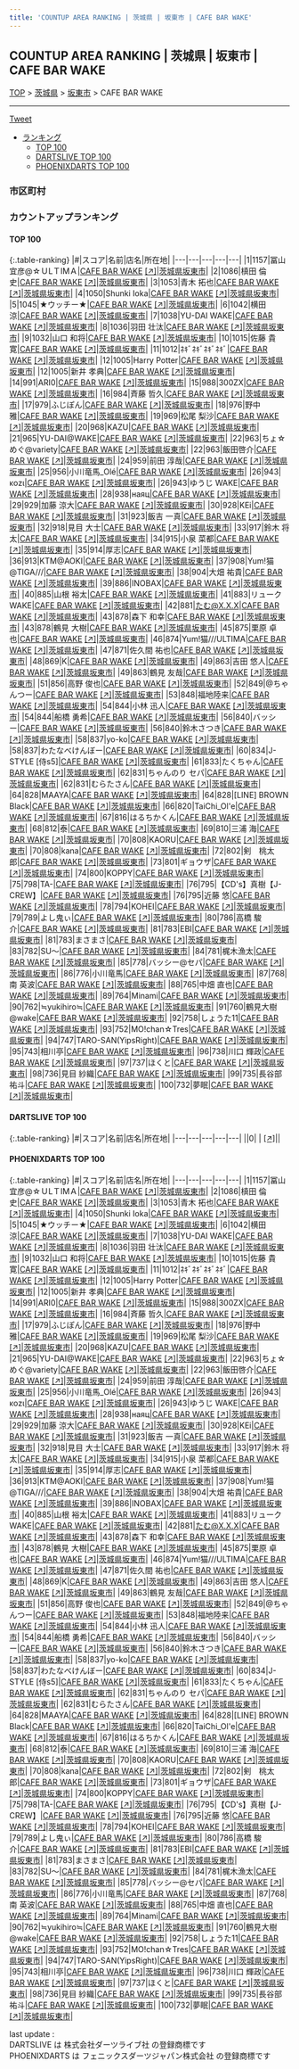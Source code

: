 ```yaml
---
title: 'COUNTUP AREA RANKING | 茨城県 | 坂東市 | CAFE BAR WAKE'
---
```

## COUNTUP AREA RANKING | 茨城県 | 坂東市 | CAFE BAR WAKE

[TOP](/darts/rank/) > [茨城県](/darts/rank/茨城県/) > [坂東市](/darts/rank/茨城県/坂東市/) > CAFE BAR WAKE

___

<a href="https://twitter.com/share?ref_src=twsrc%5Etfw" data-text="COUNTUP AREA RANKING | 茨城県坂東市CAFE BAR WAKE" class="twitter-share-button" data-hashtags="DARTSLIVE,PHOENIXDARTS,darts,ダーツ" data-show-count="false">Tweet</a>

* [ランキング](#カウントアップランキング)
    * [TOP 100](#top-100)
    * [DARTSLIVE TOP 100](#dartslive-top-100)
    * [PHOENIXDARTS TOP 100](#phoenixdarts-top-100)

### 市区町村

<ul>

</ul>

### カウントアップランキング

#### TOP 100



{:.table-ranking}
|#|スコア|名前|店名|所在地|
|---|---|---|---|---|
|1|1157|<span class="rank-name-pd">冨山宜彦@☆ＵLＴIMＡ</span>|<a href="/darts/rank/shops/49693.html">CAFE BAR WAKE</a> <a href="https://vs.phoenixdarts.com/jp/shop/shopDetailInfo/s_49693?s_seq=49693">[↗]</a>|<a href="/darts/rank/茨城県/坂東市">茨城県坂東市</a>|
|2|1086|<span class="rank-name-pd">槙田 倫史</span>|<a href="/darts/rank/shops/49693.html">CAFE BAR WAKE</a> <a href="https://vs.phoenixdarts.com/jp/shop/shopDetailInfo/s_49693?s_seq=49693">[↗]</a>|<a href="/darts/rank/茨城県/坂東市">茨城県坂東市</a>|
|3|1053|<span class="rank-name-pd"><span class="pro-icon-pd"></span>青木 拓也</span>|<a href="/darts/rank/shops/49693.html">CAFE BAR WAKE</a> <a href="https://vs.phoenixdarts.com/jp/shop/shopDetailInfo/s_49693?s_seq=49693">[↗]</a>|<a href="/darts/rank/茨城県/坂東市">茨城県坂東市</a>|
|4|1050|<span class="rank-name-pd">Shunki Ioka</span>|<a href="/darts/rank/shops/49693.html">CAFE BAR WAKE</a> <a href="https://vs.phoenixdarts.com/jp/shop/shopDetailInfo/s_49693?s_seq=49693">[↗]</a>|<a href="/darts/rank/茨城県/坂東市">茨城県坂東市</a>|
|5|1045|<span class="rank-name-pd">★ウッチー★</span>|<a href="/darts/rank/shops/49693.html">CAFE BAR WAKE</a> <a href="https://vs.phoenixdarts.com/jp/shop/shopDetailInfo/s_49693?s_seq=49693">[↗]</a>|<a href="/darts/rank/茨城県/坂東市">茨城県坂東市</a>|
|6|1042|<span class="rank-name-pd"><span class="pro-icon-pd"></span>横田 涼</span>|<a href="/darts/rank/shops/49693.html">CAFE BAR WAKE</a> <a href="https://vs.phoenixdarts.com/jp/shop/shopDetailInfo/s_49693?s_seq=49693">[↗]</a>|<a href="/darts/rank/茨城県/坂東市">茨城県坂東市</a>|
|7|1038|<span class="rank-name-pd">YU-DAI  WAKE</span>|<a href="/darts/rank/shops/49693.html">CAFE BAR WAKE</a> <a href="https://vs.phoenixdarts.com/jp/shop/shopDetailInfo/s_49693?s_seq=49693">[↗]</a>|<a href="/darts/rank/茨城県/坂東市">茨城県坂東市</a>|
|8|1036|<span class="rank-name-pd"><span class="pro-icon-pd"></span>羽田 壮汰</span>|<a href="/darts/rank/shops/49693.html">CAFE BAR WAKE</a> <a href="https://vs.phoenixdarts.com/jp/shop/shopDetailInfo/s_49693?s_seq=49693">[↗]</a>|<a href="/darts/rank/茨城県/坂東市">茨城県坂東市</a>|
|9|1032|<span class="rank-name-pd"><span class="pro-icon-pd"></span>山口 和将</span>|<a href="/darts/rank/shops/49693.html">CAFE BAR WAKE</a> <a href="https://vs.phoenixdarts.com/jp/shop/shopDetailInfo/s_49693?s_seq=49693">[↗]</a>|<a href="/darts/rank/茨城県/坂東市">茨城県坂東市</a>|
|10|1015|<span class="rank-name-pd"><span class="pro-icon-pd"></span>佐藤 貴寛</span>|<a href="/darts/rank/shops/49693.html">CAFE BAR WAKE</a> <a href="https://vs.phoenixdarts.com/jp/shop/shopDetailInfo/s_49693?s_seq=49693">[↗]</a>|<a href="/darts/rank/茨城県/坂東市">茨城県坂東市</a>|
|11|1012|<span class="rank-name-pd">ﾈｷﾞﾈｷﾞﾈｷﾞﾈｷﾞ</span>|<a href="/darts/rank/shops/49693.html">CAFE BAR WAKE</a> <a href="https://vs.phoenixdarts.com/jp/shop/shopDetailInfo/s_49693?s_seq=49693">[↗]</a>|<a href="/darts/rank/茨城県/坂東市">茨城県坂東市</a>|
|12|1005|<span class="rank-name-pd">Harry Potter</span>|<a href="/darts/rank/shops/49693.html">CAFE BAR WAKE</a> <a href="https://vs.phoenixdarts.com/jp/shop/shopDetailInfo/s_49693?s_seq=49693">[↗]</a>|<a href="/darts/rank/茨城県/坂東市">茨城県坂東市</a>|
|12|1005|<span class="rank-name-pd">新井 孝典</span>|<a href="/darts/rank/shops/49693.html">CAFE BAR WAKE</a> <a href="https://vs.phoenixdarts.com/jp/shop/shopDetailInfo/s_49693?s_seq=49693">[↗]</a>|<a href="/darts/rank/茨城県/坂東市">茨城県坂東市</a>|
|14|991|<span class="rank-name-pd">ARI0</span>|<a href="/darts/rank/shops/49693.html">CAFE BAR WAKE</a> <a href="https://vs.phoenixdarts.com/jp/shop/shopDetailInfo/s_49693?s_seq=49693">[↗]</a>|<a href="/darts/rank/茨城県/坂東市">茨城県坂東市</a>|
|15|988|<span class="rank-name-pd">300ZX</span>|<a href="/darts/rank/shops/49693.html">CAFE BAR WAKE</a> <a href="https://vs.phoenixdarts.com/jp/shop/shopDetailInfo/s_49693?s_seq=49693">[↗]</a>|<a href="/darts/rank/茨城県/坂東市">茨城県坂東市</a>|
|16|984|<span class="rank-name-pd"><span class="pro-icon-pd"></span>斉藤 哲久</span>|<a href="/darts/rank/shops/49693.html">CAFE BAR WAKE</a> <a href="https://vs.phoenixdarts.com/jp/shop/shopDetailInfo/s_49693?s_seq=49693">[↗]</a>|<a href="/darts/rank/茨城県/坂東市">茨城県坂東市</a>|
|17|979|<span class="rank-name-pd">ふじぽん</span>|<a href="/darts/rank/shops/49693.html">CAFE BAR WAKE</a> <a href="https://vs.phoenixdarts.com/jp/shop/shopDetailInfo/s_49693?s_seq=49693">[↗]</a>|<a href="/darts/rank/茨城県/坂東市">茨城県坂東市</a>|
|18|976|<span class="rank-name-pd"><span class="pro-icon-pd"></span>野中 雅</span>|<a href="/darts/rank/shops/49693.html">CAFE BAR WAKE</a> <a href="https://vs.phoenixdarts.com/jp/shop/shopDetailInfo/s_49693?s_seq=49693">[↗]</a>|<a href="/darts/rank/茨城県/坂東市">茨城県坂東市</a>|
|19|969|<span class="rank-name-pd"><span class="pro-icon-pd"></span>松尾 梨沙</span>|<a href="/darts/rank/shops/49693.html">CAFE BAR WAKE</a> <a href="https://vs.phoenixdarts.com/jp/shop/shopDetailInfo/s_49693?s_seq=49693">[↗]</a>|<a href="/darts/rank/茨城県/坂東市">茨城県坂東市</a>|
|20|968|<span class="rank-name-pd">KAZU</span>|<a href="/darts/rank/shops/49693.html">CAFE BAR WAKE</a> <a href="https://vs.phoenixdarts.com/jp/shop/shopDetailInfo/s_49693?s_seq=49693">[↗]</a>|<a href="/darts/rank/茨城県/坂東市">茨城県坂東市</a>|
|21|965|<span class="rank-name-pd">YU-DAI@WAKE</span>|<a href="/darts/rank/shops/49693.html">CAFE BAR WAKE</a> <a href="https://vs.phoenixdarts.com/jp/shop/shopDetailInfo/s_49693?s_seq=49693">[↗]</a>|<a href="/darts/rank/茨城県/坂東市">茨城県坂東市</a>|
|22|963|<span class="rank-name-pd">ちょ☆めぐ@variety</span>|<a href="/darts/rank/shops/49693.html">CAFE BAR WAKE</a> <a href="https://vs.phoenixdarts.com/jp/shop/shopDetailInfo/s_49693?s_seq=49693">[↗]</a>|<a href="/darts/rank/茨城県/坂東市">茨城県坂東市</a>|
|22|963|<span class="rank-name-pd">飯田啓介</span>|<a href="/darts/rank/shops/49693.html">CAFE BAR WAKE</a> <a href="https://vs.phoenixdarts.com/jp/shop/shopDetailInfo/s_49693?s_seq=49693">[↗]</a>|<a href="/darts/rank/茨城県/坂東市">茨城県坂東市</a>|
|24|959|<span class="rank-name-pd">前田 淳哉</span>|<a href="/darts/rank/shops/49693.html">CAFE BAR WAKE</a> <a href="https://vs.phoenixdarts.com/jp/shop/shopDetailInfo/s_49693?s_seq=49693">[↗]</a>|<a href="/darts/rank/茨城県/坂東市">茨城県坂東市</a>|
|25|956|<span class="rank-name-pd">小川竜馬_Olé</span>|<a href="/darts/rank/shops/49693.html">CAFE BAR WAKE</a> <a href="https://vs.phoenixdarts.com/jp/shop/shopDetailInfo/s_49693?s_seq=49693">[↗]</a>|<a href="/darts/rank/茨城県/坂東市">茨城県坂東市</a>|
|26|943|<span class="rank-name-pd">κοzι</span>|<a href="/darts/rank/shops/49693.html">CAFE BAR WAKE</a> <a href="https://vs.phoenixdarts.com/jp/shop/shopDetailInfo/s_49693?s_seq=49693">[↗]</a>|<a href="/darts/rank/茨城県/坂東市">茨城県坂東市</a>|
|26|943|<span class="rank-name-pd">ゆうじ WAKE</span>|<a href="/darts/rank/shops/49693.html">CAFE BAR WAKE</a> <a href="https://vs.phoenixdarts.com/jp/shop/shopDetailInfo/s_49693?s_seq=49693">[↗]</a>|<a href="/darts/rank/茨城県/坂東市">茨城県坂東市</a>|
|28|938|<span class="rank-name-pd">наяц</span>|<a href="/darts/rank/shops/49693.html">CAFE BAR WAKE</a> <a href="https://vs.phoenixdarts.com/jp/shop/shopDetailInfo/s_49693?s_seq=49693">[↗]</a>|<a href="/darts/rank/茨城県/坂東市">茨城県坂東市</a>|
|29|929|<span class="rank-name-pd"><span class="pro-icon-pd"></span>加藤 涼大</span>|<a href="/darts/rank/shops/49693.html">CAFE BAR WAKE</a> <a href="https://vs.phoenixdarts.com/jp/shop/shopDetailInfo/s_49693?s_seq=49693">[↗]</a>|<a href="/darts/rank/茨城県/坂東市">茨城県坂東市</a>|
|30|928|<span class="rank-name-pd">KEi</span>|<a href="/darts/rank/shops/49693.html">CAFE BAR WAKE</a> <a href="https://vs.phoenixdarts.com/jp/shop/shopDetailInfo/s_49693?s_seq=49693">[↗]</a>|<a href="/darts/rank/茨城県/坂東市">茨城県坂東市</a>|
|31|923|<span class="rank-name-pd">飯吉 一真</span>|<a href="/darts/rank/shops/49693.html">CAFE BAR WAKE</a> <a href="https://vs.phoenixdarts.com/jp/shop/shopDetailInfo/s_49693?s_seq=49693">[↗]</a>|<a href="/darts/rank/茨城県/坂東市">茨城県坂東市</a>|
|32|918|<span class="rank-name-pd"><span class="pro-icon-pd"></span>見目 大士</span>|<a href="/darts/rank/shops/49693.html">CAFE BAR WAKE</a> <a href="https://vs.phoenixdarts.com/jp/shop/shopDetailInfo/s_49693?s_seq=49693">[↗]</a>|<a href="/darts/rank/茨城県/坂東市">茨城県坂東市</a>|
|33|917|<span class="rank-name-pd"><span class="pro-icon-pd"></span>鈴木 将太</span>|<a href="/darts/rank/shops/49693.html">CAFE BAR WAKE</a> <a href="https://vs.phoenixdarts.com/jp/shop/shopDetailInfo/s_49693?s_seq=49693">[↗]</a>|<a href="/darts/rank/茨城県/坂東市">茨城県坂東市</a>|
|34|915|<span class="rank-name-pd"><span class="pro-icon-pd"></span>小泉 菜都</span>|<a href="/darts/rank/shops/49693.html">CAFE BAR WAKE</a> <a href="https://vs.phoenixdarts.com/jp/shop/shopDetailInfo/s_49693?s_seq=49693">[↗]</a>|<a href="/darts/rank/茨城県/坂東市">茨城県坂東市</a>|
|35|914|<span class="rank-name-pd">厚志</span>|<a href="/darts/rank/shops/49693.html">CAFE BAR WAKE</a> <a href="https://vs.phoenixdarts.com/jp/shop/shopDetailInfo/s_49693?s_seq=49693">[↗]</a>|<a href="/darts/rank/茨城県/坂東市">茨城県坂東市</a>|
|36|913|<span class="rank-name-pd">KTM@AOKI</span>|<a href="/darts/rank/shops/49693.html">CAFE BAR WAKE</a> <a href="https://vs.phoenixdarts.com/jp/shop/shopDetailInfo/s_49693?s_seq=49693">[↗]</a>|<a href="/darts/rank/茨城県/坂東市">茨城県坂東市</a>|
|37|908|<span class="rank-name-pd">Yum!猫@TIGA///</span>|<a href="/darts/rank/shops/49693.html">CAFE BAR WAKE</a> <a href="https://vs.phoenixdarts.com/jp/shop/shopDetailInfo/s_49693?s_seq=49693">[↗]</a>|<a href="/darts/rank/茨城県/坂東市">茨城県坂東市</a>|
|38|904|<span class="rank-name-pd"><span class="pro-icon-pd"></span>大畑 祐貴</span>|<a href="/darts/rank/shops/49693.html">CAFE BAR WAKE</a> <a href="https://vs.phoenixdarts.com/jp/shop/shopDetailInfo/s_49693?s_seq=49693">[↗]</a>|<a href="/darts/rank/茨城県/坂東市">茨城県坂東市</a>|
|39|886|<span class="rank-name-pd">INOBAX</span>|<a href="/darts/rank/shops/49693.html">CAFE BAR WAKE</a> <a href="https://vs.phoenixdarts.com/jp/shop/shopDetailInfo/s_49693?s_seq=49693">[↗]</a>|<a href="/darts/rank/茨城県/坂東市">茨城県坂東市</a>|
|40|885|<span class="rank-name-pd"><span class="pro-icon-pd"></span>山根 裕太</span>|<a href="/darts/rank/shops/49693.html">CAFE BAR WAKE</a> <a href="https://vs.phoenixdarts.com/jp/shop/shopDetailInfo/s_49693?s_seq=49693">[↗]</a>|<a href="/darts/rank/茨城県/坂東市">茨城県坂東市</a>|
|41|883|<span class="rank-name-pd">リュークWAKE</span>|<a href="/darts/rank/shops/49693.html">CAFE BAR WAKE</a> <a href="https://vs.phoenixdarts.com/jp/shop/shopDetailInfo/s_49693?s_seq=49693">[↗]</a>|<a href="/darts/rank/茨城県/坂東市">茨城県坂東市</a>|
|42|881|<span class="rank-name-pd">たむ@X.X.X</span>|<a href="/darts/rank/shops/49693.html">CAFE BAR WAKE</a> <a href="https://vs.phoenixdarts.com/jp/shop/shopDetailInfo/s_49693?s_seq=49693">[↗]</a>|<a href="/darts/rank/茨城県/坂東市">茨城県坂東市</a>|
|43|878|<span class="rank-name-pd"><span class="pro-icon-pd"></span>森下 和幸</span>|<a href="/darts/rank/shops/49693.html">CAFE BAR WAKE</a> <a href="https://vs.phoenixdarts.com/jp/shop/shopDetailInfo/s_49693?s_seq=49693">[↗]</a>|<a href="/darts/rank/茨城県/坂東市">茨城県坂東市</a>|
|43|878|<span class="rank-name-pd"><span class="pro-icon-pd"></span>鶴見 大樹</span>|<a href="/darts/rank/shops/49693.html">CAFE BAR WAKE</a> <a href="https://vs.phoenixdarts.com/jp/shop/shopDetailInfo/s_49693?s_seq=49693">[↗]</a>|<a href="/darts/rank/茨城県/坂東市">茨城県坂東市</a>|
|45|875|<span class="rank-name-pd"><span class="pro-icon-pd"></span>栗原 卓也</span>|<a href="/darts/rank/shops/49693.html">CAFE BAR WAKE</a> <a href="https://vs.phoenixdarts.com/jp/shop/shopDetailInfo/s_49693?s_seq=49693">[↗]</a>|<a href="/darts/rank/茨城県/坂東市">茨城県坂東市</a>|
|46|874|<span class="rank-name-pd">Yum!猫///ULTIMA</span>|<a href="/darts/rank/shops/49693.html">CAFE BAR WAKE</a> <a href="https://vs.phoenixdarts.com/jp/shop/shopDetailInfo/s_49693?s_seq=49693">[↗]</a>|<a href="/darts/rank/茨城県/坂東市">茨城県坂東市</a>|
|47|871|<span class="rank-name-pd"><span class="pro-icon-pd"></span>佐久間 祐也</span>|<a href="/darts/rank/shops/49693.html">CAFE BAR WAKE</a> <a href="https://vs.phoenixdarts.com/jp/shop/shopDetailInfo/s_49693?s_seq=49693">[↗]</a>|<a href="/darts/rank/茨城県/坂東市">茨城県坂東市</a>|
|48|869|<span class="rank-name-pd">K</span>|<a href="/darts/rank/shops/49693.html">CAFE BAR WAKE</a> <a href="https://vs.phoenixdarts.com/jp/shop/shopDetailInfo/s_49693?s_seq=49693">[↗]</a>|<a href="/darts/rank/茨城県/坂東市">茨城県坂東市</a>|
|49|863|<span class="rank-name-pd"><span class="pro-icon-pd"></span>吉田 悠人</span>|<a href="/darts/rank/shops/49693.html">CAFE BAR WAKE</a> <a href="https://vs.phoenixdarts.com/jp/shop/shopDetailInfo/s_49693?s_seq=49693">[↗]</a>|<a href="/darts/rank/茨城県/坂東市">茨城県坂東市</a>|
|49|863|<span class="rank-name-pd"><span class="pro-icon-pd"></span>鶴見 友哉</span>|<a href="/darts/rank/shops/49693.html">CAFE BAR WAKE</a> <a href="https://vs.phoenixdarts.com/jp/shop/shopDetailInfo/s_49693?s_seq=49693">[↗]</a>|<a href="/darts/rank/茨城県/坂東市">茨城県坂東市</a>|
|51|856|<span class="rank-name-pd"><span class="pro-icon-pd"></span>高野 俊也</span>|<a href="/darts/rank/shops/49693.html">CAFE BAR WAKE</a> <a href="https://vs.phoenixdarts.com/jp/shop/shopDetailInfo/s_49693?s_seq=49693">[↗]</a>|<a href="/darts/rank/茨城県/坂東市">茨城県坂東市</a>|
|52|849|<span class="rank-name-pd">@ちゃんつー</span>|<a href="/darts/rank/shops/49693.html">CAFE BAR WAKE</a> <a href="https://vs.phoenixdarts.com/jp/shop/shopDetailInfo/s_49693?s_seq=49693">[↗]</a>|<a href="/darts/rank/茨城県/坂東市">茨城県坂東市</a>|
|53|848|<span class="rank-name-pd">福地陸来</span>|<a href="/darts/rank/shops/49693.html">CAFE BAR WAKE</a> <a href="https://vs.phoenixdarts.com/jp/shop/shopDetailInfo/s_49693?s_seq=49693">[↗]</a>|<a href="/darts/rank/茨城県/坂東市">茨城県坂東市</a>|
|54|844|<span class="rank-name-pd">小林 迅人</span>|<a href="/darts/rank/shops/49693.html">CAFE BAR WAKE</a> <a href="https://vs.phoenixdarts.com/jp/shop/shopDetailInfo/s_49693?s_seq=49693">[↗]</a>|<a href="/darts/rank/茨城県/坂東市">茨城県坂東市</a>|
|54|844|<span class="rank-name-pd"><span class="pro-icon-pd"></span>船橋 勇希</span>|<a href="/darts/rank/shops/49693.html">CAFE BAR WAKE</a> <a href="https://vs.phoenixdarts.com/jp/shop/shopDetailInfo/s_49693?s_seq=49693">[↗]</a>|<a href="/darts/rank/茨城県/坂東市">茨城県坂東市</a>|
|56|840|<span class="rank-name-pd">バッシー</span>|<a href="/darts/rank/shops/49693.html">CAFE BAR WAKE</a> <a href="https://vs.phoenixdarts.com/jp/shop/shopDetailInfo/s_49693?s_seq=49693">[↗]</a>|<a href="/darts/rank/茨城県/坂東市">茨城県坂東市</a>|
|56|840|<span class="rank-name-pd">鈴木さつき</span>|<a href="/darts/rank/shops/49693.html">CAFE BAR WAKE</a> <a href="https://vs.phoenixdarts.com/jp/shop/shopDetailInfo/s_49693?s_seq=49693">[↗]</a>|<a href="/darts/rank/茨城県/坂東市">茨城県坂東市</a>|
|58|837|<span class="rank-name-pd">yo-ko</span>|<a href="/darts/rank/shops/49693.html">CAFE BAR WAKE</a> <a href="https://vs.phoenixdarts.com/jp/shop/shopDetailInfo/s_49693?s_seq=49693">[↗]</a>|<a href="/darts/rank/茨城県/坂東市">茨城県坂東市</a>|
|58|837|<span class="rank-name-pd">わたなべけんぼー</span>|<a href="/darts/rank/shops/49693.html">CAFE BAR WAKE</a> <a href="https://vs.phoenixdarts.com/jp/shop/shopDetailInfo/s_49693?s_seq=49693">[↗]</a>|<a href="/darts/rank/茨城県/坂東市">茨城県坂東市</a>|
|60|834|<span class="rank-name-pd">J-STYLE [侍s5]</span>|<a href="/darts/rank/shops/49693.html">CAFE BAR WAKE</a> <a href="https://vs.phoenixdarts.com/jp/shop/shopDetailInfo/s_49693?s_seq=49693">[↗]</a>|<a href="/darts/rank/茨城県/坂東市">茨城県坂東市</a>|
|61|833|<span class="rank-name-pd">たくちゃん</span>|<a href="/darts/rank/shops/49693.html">CAFE BAR WAKE</a> <a href="https://vs.phoenixdarts.com/jp/shop/shopDetailInfo/s_49693?s_seq=49693">[↗]</a>|<a href="/darts/rank/茨城県/坂東市">茨城県坂東市</a>|
|62|831|<span class="rank-name-pd">ちゃんのり  セパ</span>|<a href="/darts/rank/shops/49693.html">CAFE BAR WAKE</a> <a href="https://vs.phoenixdarts.com/jp/shop/shopDetailInfo/s_49693?s_seq=49693">[↗]</a>|<a href="/darts/rank/茨城県/坂東市">茨城県坂東市</a>|
|62|831|<span class="rank-name-pd">むらたさん</span>|<a href="/darts/rank/shops/49693.html">CAFE BAR WAKE</a> <a href="https://vs.phoenixdarts.com/jp/shop/shopDetailInfo/s_49693?s_seq=49693">[↗]</a>|<a href="/darts/rank/茨城県/坂東市">茨城県坂東市</a>|
|64|828|<span class="rank-name-pd">MAAYA</span>|<a href="/darts/rank/shops/49693.html">CAFE BAR WAKE</a> <a href="https://vs.phoenixdarts.com/jp/shop/shopDetailInfo/s_49693?s_seq=49693">[↗]</a>|<a href="/darts/rank/茨城県/坂東市">茨城県坂東市</a>|
|64|828|<span class="rank-name-pd">[LINE] BROWN Black</span>|<a href="/darts/rank/shops/49693.html">CAFE BAR WAKE</a> <a href="https://vs.phoenixdarts.com/jp/shop/shopDetailInfo/s_49693?s_seq=49693">[↗]</a>|<a href="/darts/rank/茨城県/坂東市">茨城県坂東市</a>|
|66|820|<span class="rank-name-pd">TaiChi_Ol&#x27;e</span>|<a href="/darts/rank/shops/49693.html">CAFE BAR WAKE</a> <a href="https://vs.phoenixdarts.com/jp/shop/shopDetailInfo/s_49693?s_seq=49693">[↗]</a>|<a href="/darts/rank/茨城県/坂東市">茨城県坂東市</a>|
|67|816|<span class="rank-name-pd">はるちかくん</span>|<a href="/darts/rank/shops/49693.html">CAFE BAR WAKE</a> <a href="https://vs.phoenixdarts.com/jp/shop/shopDetailInfo/s_49693?s_seq=49693">[↗]</a>|<a href="/darts/rank/茨城県/坂東市">茨城県坂東市</a>|
|68|812|<span class="rank-name-pd">泰</span>|<a href="/darts/rank/shops/49693.html">CAFE BAR WAKE</a> <a href="https://vs.phoenixdarts.com/jp/shop/shopDetailInfo/s_49693?s_seq=49693">[↗]</a>|<a href="/darts/rank/茨城県/坂東市">茨城県坂東市</a>|
|69|810|<span class="rank-name-pd"><span class="pro-icon-pd"></span>三浦 海</span>|<a href="/darts/rank/shops/49693.html">CAFE BAR WAKE</a> <a href="https://vs.phoenixdarts.com/jp/shop/shopDetailInfo/s_49693?s_seq=49693">[↗]</a>|<a href="/darts/rank/茨城県/坂東市">茨城県坂東市</a>|
|70|808|<span class="rank-name-pd">KAORU</span>|<a href="/darts/rank/shops/49693.html">CAFE BAR WAKE</a> <a href="https://vs.phoenixdarts.com/jp/shop/shopDetailInfo/s_49693?s_seq=49693">[↗]</a>|<a href="/darts/rank/茨城県/坂東市">茨城県坂東市</a>|
|70|808|<span class="rank-name-pd">kana</span>|<a href="/darts/rank/shops/49693.html">CAFE BAR WAKE</a> <a href="https://vs.phoenixdarts.com/jp/shop/shopDetailInfo/s_49693?s_seq=49693">[↗]</a>|<a href="/darts/rank/茨城県/坂東市">茨城県坂東市</a>|
|72|802|<span class="rank-name-pd">剣　桃太郎</span>|<a href="/darts/rank/shops/49693.html">CAFE BAR WAKE</a> <a href="https://vs.phoenixdarts.com/jp/shop/shopDetailInfo/s_49693?s_seq=49693">[↗]</a>|<a href="/darts/rank/茨城県/坂東市">茨城県坂東市</a>|
|73|801|<span class="rank-name-pd">ギョウザ</span>|<a href="/darts/rank/shops/49693.html">CAFE BAR WAKE</a> <a href="https://vs.phoenixdarts.com/jp/shop/shopDetailInfo/s_49693?s_seq=49693">[↗]</a>|<a href="/darts/rank/茨城県/坂東市">茨城県坂東市</a>|
|74|800|<span class="rank-name-pd">KOPPY</span>|<a href="/darts/rank/shops/49693.html">CAFE BAR WAKE</a> <a href="https://vs.phoenixdarts.com/jp/shop/shopDetailInfo/s_49693?s_seq=49693">[↗]</a>|<a href="/darts/rank/茨城県/坂東市">茨城県坂東市</a>|
|75|798|<span class="rank-name-pd">TA-</span>|<a href="/darts/rank/shops/49693.html">CAFE BAR WAKE</a> <a href="https://vs.phoenixdarts.com/jp/shop/shopDetailInfo/s_49693?s_seq=49693">[↗]</a>|<a href="/darts/rank/茨城県/坂東市">茨城県坂東市</a>|
|76|795|<span class="rank-name-pd">【CD&#x27;s】真樹【J-CREW】</span>|<a href="/darts/rank/shops/49693.html">CAFE BAR WAKE</a> <a href="https://vs.phoenixdarts.com/jp/shop/shopDetailInfo/s_49693?s_seq=49693">[↗]</a>|<a href="/darts/rank/茨城県/坂東市">茨城県坂東市</a>|
|76|795|<span class="rank-name-pd"><span class="pro-icon-pd"></span>近藤 悠</span>|<a href="/darts/rank/shops/49693.html">CAFE BAR WAKE</a> <a href="https://vs.phoenixdarts.com/jp/shop/shopDetailInfo/s_49693?s_seq=49693">[↗]</a>|<a href="/darts/rank/茨城県/坂東市">茨城県坂東市</a>|
|78|794|<span class="rank-name-pd">KOHEI</span>|<a href="/darts/rank/shops/49693.html">CAFE BAR WAKE</a> <a href="https://vs.phoenixdarts.com/jp/shop/shopDetailInfo/s_49693?s_seq=49693">[↗]</a>|<a href="/darts/rank/茨城県/坂東市">茨城県坂東市</a>|
|79|789|<span class="rank-name-pd">よし鬼ぃ</span>|<a href="/darts/rank/shops/49693.html">CAFE BAR WAKE</a> <a href="https://vs.phoenixdarts.com/jp/shop/shopDetailInfo/s_49693?s_seq=49693">[↗]</a>|<a href="/darts/rank/茨城県/坂東市">茨城県坂東市</a>|
|80|786|<span class="rank-name-pd"><span class="pro-icon-pd"></span>高橋 駿介</span>|<a href="/darts/rank/shops/49693.html">CAFE BAR WAKE</a> <a href="https://vs.phoenixdarts.com/jp/shop/shopDetailInfo/s_49693?s_seq=49693">[↗]</a>|<a href="/darts/rank/茨城県/坂東市">茨城県坂東市</a>|
|81|783|<span class="rank-name-pd">EBI</span>|<a href="/darts/rank/shops/49693.html">CAFE BAR WAKE</a> <a href="https://vs.phoenixdarts.com/jp/shop/shopDetailInfo/s_49693?s_seq=49693">[↗]</a>|<a href="/darts/rank/茨城県/坂東市">茨城県坂東市</a>|
|81|783|<span class="rank-name-pd">まさまさ</span>|<a href="/darts/rank/shops/49693.html">CAFE BAR WAKE</a> <a href="https://vs.phoenixdarts.com/jp/shop/shopDetailInfo/s_49693?s_seq=49693">[↗]</a>|<a href="/darts/rank/茨城県/坂東市">茨城県坂東市</a>|
|83|782|<span class="rank-name-pd">SU〜</span>|<a href="/darts/rank/shops/49693.html">CAFE BAR WAKE</a> <a href="https://vs.phoenixdarts.com/jp/shop/shopDetailInfo/s_49693?s_seq=49693">[↗]</a>|<a href="/darts/rank/茨城県/坂東市">茨城県坂東市</a>|
|84|781|<span class="rank-name-pd">梶木漁太</span>|<a href="/darts/rank/shops/49693.html">CAFE BAR WAKE</a> <a href="https://vs.phoenixdarts.com/jp/shop/shopDetailInfo/s_49693?s_seq=49693">[↗]</a>|<a href="/darts/rank/茨城県/坂東市">茨城県坂東市</a>|
|85|778|<span class="rank-name-pd">バッシー@セパ</span>|<a href="/darts/rank/shops/49693.html">CAFE BAR WAKE</a> <a href="https://vs.phoenixdarts.com/jp/shop/shopDetailInfo/s_49693?s_seq=49693">[↗]</a>|<a href="/darts/rank/茨城県/坂東市">茨城県坂東市</a>|
|86|776|<span class="rank-name-pd">小川竜馬</span>|<a href="/darts/rank/shops/49693.html">CAFE BAR WAKE</a> <a href="https://vs.phoenixdarts.com/jp/shop/shopDetailInfo/s_49693?s_seq=49693">[↗]</a>|<a href="/darts/rank/茨城県/坂東市">茨城県坂東市</a>|
|87|768|<span class="rank-name-pd"><span class="pro-icon-pd"></span>南 英波</span>|<a href="/darts/rank/shops/49693.html">CAFE BAR WAKE</a> <a href="https://vs.phoenixdarts.com/jp/shop/shopDetailInfo/s_49693?s_seq=49693">[↗]</a>|<a href="/darts/rank/茨城県/坂東市">茨城県坂東市</a>|
|88|765|<span class="rank-name-pd"><span class="pro-icon-pd"></span>中畑 直也</span>|<a href="/darts/rank/shops/49693.html">CAFE BAR WAKE</a> <a href="https://vs.phoenixdarts.com/jp/shop/shopDetailInfo/s_49693?s_seq=49693">[↗]</a>|<a href="/darts/rank/茨城県/坂東市">茨城県坂東市</a>|
|89|764|<span class="rank-name-pd">Minami</span>|<a href="/darts/rank/shops/49693.html">CAFE BAR WAKE</a> <a href="https://vs.phoenixdarts.com/jp/shop/shopDetailInfo/s_49693?s_seq=49693">[↗]</a>|<a href="/darts/rank/茨城県/坂東市">茨城県坂東市</a>|
|90|762|<span class="rank-name-pd">≒yukihiro≒</span>|<a href="/darts/rank/shops/49693.html">CAFE BAR WAKE</a> <a href="https://vs.phoenixdarts.com/jp/shop/shopDetailInfo/s_49693?s_seq=49693">[↗]</a>|<a href="/darts/rank/茨城県/坂東市">茨城県坂東市</a>|
|91|760|<span class="rank-name-pd">鶴見大樹@wake</span>|<a href="/darts/rank/shops/49693.html">CAFE BAR WAKE</a> <a href="https://vs.phoenixdarts.com/jp/shop/shopDetailInfo/s_49693?s_seq=49693">[↗]</a>|<a href="/darts/rank/茨城県/坂東市">茨城県坂東市</a>|
|92|758|<span class="rank-name-pd">しょうた11</span>|<a href="/darts/rank/shops/49693.html">CAFE BAR WAKE</a> <a href="https://vs.phoenixdarts.com/jp/shop/shopDetailInfo/s_49693?s_seq=49693">[↗]</a>|<a href="/darts/rank/茨城県/坂東市">茨城県坂東市</a>|
|93|752|<span class="rank-name-pd">MO!chan☆Tres</span>|<a href="/darts/rank/shops/49693.html">CAFE BAR WAKE</a> <a href="https://vs.phoenixdarts.com/jp/shop/shopDetailInfo/s_49693?s_seq=49693">[↗]</a>|<a href="/darts/rank/茨城県/坂東市">茨城県坂東市</a>|
|94|747|<span class="rank-name-pd">TARO-SAN(YipsRight)</span>|<a href="/darts/rank/shops/49693.html">CAFE BAR WAKE</a> <a href="https://vs.phoenixdarts.com/jp/shop/shopDetailInfo/s_49693?s_seq=49693">[↗]</a>|<a href="/darts/rank/茨城県/坂東市">茨城県坂東市</a>|
|95|743|<span class="rank-name-pd">相川亭</span>|<a href="/darts/rank/shops/49693.html">CAFE BAR WAKE</a> <a href="https://vs.phoenixdarts.com/jp/shop/shopDetailInfo/s_49693?s_seq=49693">[↗]</a>|<a href="/darts/rank/茨城県/坂東市">茨城県坂東市</a>|
|96|738|<span class="rank-name-pd"><span class="pro-icon-pd"></span>川口 輝政</span>|<a href="/darts/rank/shops/49693.html">CAFE BAR WAKE</a> <a href="https://vs.phoenixdarts.com/jp/shop/shopDetailInfo/s_49693?s_seq=49693">[↗]</a>|<a href="/darts/rank/茨城県/坂東市">茨城県坂東市</a>|
|97|737|<span class="rank-name-pd">ほくと</span>|<a href="/darts/rank/shops/49693.html">CAFE BAR WAKE</a> <a href="https://vs.phoenixdarts.com/jp/shop/shopDetailInfo/s_49693?s_seq=49693">[↗]</a>|<a href="/darts/rank/茨城県/坂東市">茨城県坂東市</a>|
|98|736|<span class="rank-name-pd"><span class="pro-icon-pd"></span>見目 紗織</span>|<a href="/darts/rank/shops/49693.html">CAFE BAR WAKE</a> <a href="https://vs.phoenixdarts.com/jp/shop/shopDetailInfo/s_49693?s_seq=49693">[↗]</a>|<a href="/darts/rank/茨城県/坂東市">茨城県坂東市</a>|
|99|735|<span class="rank-name-pd"><span class="pro-icon-pd"></span>長谷部 祐斗</span>|<a href="/darts/rank/shops/49693.html">CAFE BAR WAKE</a> <a href="https://vs.phoenixdarts.com/jp/shop/shopDetailInfo/s_49693?s_seq=49693">[↗]</a>|<a href="/darts/rank/茨城県/坂東市">茨城県坂東市</a>|
|100|732|<span class="rank-name-pd">夢眠</span>|<a href="/darts/rank/shops/49693.html">CAFE BAR WAKE</a> <a href="https://vs.phoenixdarts.com/jp/shop/shopDetailInfo/s_49693?s_seq=49693">[↗]</a>|<a href="/darts/rank/茨城県/坂東市">茨城県坂東市</a>|


#### DARTSLIVE TOP 100



{:.table-ranking}
|#|スコア|名前|店名|所在地|
|---|---|---|---|---|
||0|<span class="rank-name-dl"> </span>|<a href="/darts/rank/shops/.html"></a> <a href="">[↗]</a>|<a href="/darts/rank//"></a>|


#### PHOENIXDARTS TOP 100



{:.table-ranking}
|#|スコア|名前|店名|所在地|
|---|---|---|---|---|
|1|1157|<span class="rank-name-pd">冨山宜彦@☆ＵLＴIMＡ</span>|<a href="/darts/rank/shops/49693.html">CAFE BAR WAKE</a> <a href="https://vs.phoenixdarts.com/jp/shop/shopDetailInfo/s_49693?s_seq=49693">[↗]</a>|<a href="/darts/rank/茨城県/坂東市">茨城県坂東市</a>|
|2|1086|<span class="rank-name-pd">槙田 倫史</span>|<a href="/darts/rank/shops/49693.html">CAFE BAR WAKE</a> <a href="https://vs.phoenixdarts.com/jp/shop/shopDetailInfo/s_49693?s_seq=49693">[↗]</a>|<a href="/darts/rank/茨城県/坂東市">茨城県坂東市</a>|
|3|1053|<span class="rank-name-pd"><span class="pro-icon-pd"></span>青木 拓也</span>|<a href="/darts/rank/shops/49693.html">CAFE BAR WAKE</a> <a href="https://vs.phoenixdarts.com/jp/shop/shopDetailInfo/s_49693?s_seq=49693">[↗]</a>|<a href="/darts/rank/茨城県/坂東市">茨城県坂東市</a>|
|4|1050|<span class="rank-name-pd">Shunki Ioka</span>|<a href="/darts/rank/shops/49693.html">CAFE BAR WAKE</a> <a href="https://vs.phoenixdarts.com/jp/shop/shopDetailInfo/s_49693?s_seq=49693">[↗]</a>|<a href="/darts/rank/茨城県/坂東市">茨城県坂東市</a>|
|5|1045|<span class="rank-name-pd">★ウッチー★</span>|<a href="/darts/rank/shops/49693.html">CAFE BAR WAKE</a> <a href="https://vs.phoenixdarts.com/jp/shop/shopDetailInfo/s_49693?s_seq=49693">[↗]</a>|<a href="/darts/rank/茨城県/坂東市">茨城県坂東市</a>|
|6|1042|<span class="rank-name-pd"><span class="pro-icon-pd"></span>横田 涼</span>|<a href="/darts/rank/shops/49693.html">CAFE BAR WAKE</a> <a href="https://vs.phoenixdarts.com/jp/shop/shopDetailInfo/s_49693?s_seq=49693">[↗]</a>|<a href="/darts/rank/茨城県/坂東市">茨城県坂東市</a>|
|7|1038|<span class="rank-name-pd">YU-DAI  WAKE</span>|<a href="/darts/rank/shops/49693.html">CAFE BAR WAKE</a> <a href="https://vs.phoenixdarts.com/jp/shop/shopDetailInfo/s_49693?s_seq=49693">[↗]</a>|<a href="/darts/rank/茨城県/坂東市">茨城県坂東市</a>|
|8|1036|<span class="rank-name-pd"><span class="pro-icon-pd"></span>羽田 壮汰</span>|<a href="/darts/rank/shops/49693.html">CAFE BAR WAKE</a> <a href="https://vs.phoenixdarts.com/jp/shop/shopDetailInfo/s_49693?s_seq=49693">[↗]</a>|<a href="/darts/rank/茨城県/坂東市">茨城県坂東市</a>|
|9|1032|<span class="rank-name-pd"><span class="pro-icon-pd"></span>山口 和将</span>|<a href="/darts/rank/shops/49693.html">CAFE BAR WAKE</a> <a href="https://vs.phoenixdarts.com/jp/shop/shopDetailInfo/s_49693?s_seq=49693">[↗]</a>|<a href="/darts/rank/茨城県/坂東市">茨城県坂東市</a>|
|10|1015|<span class="rank-name-pd"><span class="pro-icon-pd"></span>佐藤 貴寛</span>|<a href="/darts/rank/shops/49693.html">CAFE BAR WAKE</a> <a href="https://vs.phoenixdarts.com/jp/shop/shopDetailInfo/s_49693?s_seq=49693">[↗]</a>|<a href="/darts/rank/茨城県/坂東市">茨城県坂東市</a>|
|11|1012|<span class="rank-name-pd">ﾈｷﾞﾈｷﾞﾈｷﾞﾈｷﾞ</span>|<a href="/darts/rank/shops/49693.html">CAFE BAR WAKE</a> <a href="https://vs.phoenixdarts.com/jp/shop/shopDetailInfo/s_49693?s_seq=49693">[↗]</a>|<a href="/darts/rank/茨城県/坂東市">茨城県坂東市</a>|
|12|1005|<span class="rank-name-pd">Harry Potter</span>|<a href="/darts/rank/shops/49693.html">CAFE BAR WAKE</a> <a href="https://vs.phoenixdarts.com/jp/shop/shopDetailInfo/s_49693?s_seq=49693">[↗]</a>|<a href="/darts/rank/茨城県/坂東市">茨城県坂東市</a>|
|12|1005|<span class="rank-name-pd">新井 孝典</span>|<a href="/darts/rank/shops/49693.html">CAFE BAR WAKE</a> <a href="https://vs.phoenixdarts.com/jp/shop/shopDetailInfo/s_49693?s_seq=49693">[↗]</a>|<a href="/darts/rank/茨城県/坂東市">茨城県坂東市</a>|
|14|991|<span class="rank-name-pd">ARI0</span>|<a href="/darts/rank/shops/49693.html">CAFE BAR WAKE</a> <a href="https://vs.phoenixdarts.com/jp/shop/shopDetailInfo/s_49693?s_seq=49693">[↗]</a>|<a href="/darts/rank/茨城県/坂東市">茨城県坂東市</a>|
|15|988|<span class="rank-name-pd">300ZX</span>|<a href="/darts/rank/shops/49693.html">CAFE BAR WAKE</a> <a href="https://vs.phoenixdarts.com/jp/shop/shopDetailInfo/s_49693?s_seq=49693">[↗]</a>|<a href="/darts/rank/茨城県/坂東市">茨城県坂東市</a>|
|16|984|<span class="rank-name-pd"><span class="pro-icon-pd"></span>斉藤 哲久</span>|<a href="/darts/rank/shops/49693.html">CAFE BAR WAKE</a> <a href="https://vs.phoenixdarts.com/jp/shop/shopDetailInfo/s_49693?s_seq=49693">[↗]</a>|<a href="/darts/rank/茨城県/坂東市">茨城県坂東市</a>|
|17|979|<span class="rank-name-pd">ふじぽん</span>|<a href="/darts/rank/shops/49693.html">CAFE BAR WAKE</a> <a href="https://vs.phoenixdarts.com/jp/shop/shopDetailInfo/s_49693?s_seq=49693">[↗]</a>|<a href="/darts/rank/茨城県/坂東市">茨城県坂東市</a>|
|18|976|<span class="rank-name-pd"><span class="pro-icon-pd"></span>野中 雅</span>|<a href="/darts/rank/shops/49693.html">CAFE BAR WAKE</a> <a href="https://vs.phoenixdarts.com/jp/shop/shopDetailInfo/s_49693?s_seq=49693">[↗]</a>|<a href="/darts/rank/茨城県/坂東市">茨城県坂東市</a>|
|19|969|<span class="rank-name-pd"><span class="pro-icon-pd"></span>松尾 梨沙</span>|<a href="/darts/rank/shops/49693.html">CAFE BAR WAKE</a> <a href="https://vs.phoenixdarts.com/jp/shop/shopDetailInfo/s_49693?s_seq=49693">[↗]</a>|<a href="/darts/rank/茨城県/坂東市">茨城県坂東市</a>|
|20|968|<span class="rank-name-pd">KAZU</span>|<a href="/darts/rank/shops/49693.html">CAFE BAR WAKE</a> <a href="https://vs.phoenixdarts.com/jp/shop/shopDetailInfo/s_49693?s_seq=49693">[↗]</a>|<a href="/darts/rank/茨城県/坂東市">茨城県坂東市</a>|
|21|965|<span class="rank-name-pd">YU-DAI@WAKE</span>|<a href="/darts/rank/shops/49693.html">CAFE BAR WAKE</a> <a href="https://vs.phoenixdarts.com/jp/shop/shopDetailInfo/s_49693?s_seq=49693">[↗]</a>|<a href="/darts/rank/茨城県/坂東市">茨城県坂東市</a>|
|22|963|<span class="rank-name-pd">ちょ☆めぐ@variety</span>|<a href="/darts/rank/shops/49693.html">CAFE BAR WAKE</a> <a href="https://vs.phoenixdarts.com/jp/shop/shopDetailInfo/s_49693?s_seq=49693">[↗]</a>|<a href="/darts/rank/茨城県/坂東市">茨城県坂東市</a>|
|22|963|<span class="rank-name-pd">飯田啓介</span>|<a href="/darts/rank/shops/49693.html">CAFE BAR WAKE</a> <a href="https://vs.phoenixdarts.com/jp/shop/shopDetailInfo/s_49693?s_seq=49693">[↗]</a>|<a href="/darts/rank/茨城県/坂東市">茨城県坂東市</a>|
|24|959|<span class="rank-name-pd">前田 淳哉</span>|<a href="/darts/rank/shops/49693.html">CAFE BAR WAKE</a> <a href="https://vs.phoenixdarts.com/jp/shop/shopDetailInfo/s_49693?s_seq=49693">[↗]</a>|<a href="/darts/rank/茨城県/坂東市">茨城県坂東市</a>|
|25|956|<span class="rank-name-pd">小川竜馬_Olé</span>|<a href="/darts/rank/shops/49693.html">CAFE BAR WAKE</a> <a href="https://vs.phoenixdarts.com/jp/shop/shopDetailInfo/s_49693?s_seq=49693">[↗]</a>|<a href="/darts/rank/茨城県/坂東市">茨城県坂東市</a>|
|26|943|<span class="rank-name-pd">κοzι</span>|<a href="/darts/rank/shops/49693.html">CAFE BAR WAKE</a> <a href="https://vs.phoenixdarts.com/jp/shop/shopDetailInfo/s_49693?s_seq=49693">[↗]</a>|<a href="/darts/rank/茨城県/坂東市">茨城県坂東市</a>|
|26|943|<span class="rank-name-pd">ゆうじ WAKE</span>|<a href="/darts/rank/shops/49693.html">CAFE BAR WAKE</a> <a href="https://vs.phoenixdarts.com/jp/shop/shopDetailInfo/s_49693?s_seq=49693">[↗]</a>|<a href="/darts/rank/茨城県/坂東市">茨城県坂東市</a>|
|28|938|<span class="rank-name-pd">наяц</span>|<a href="/darts/rank/shops/49693.html">CAFE BAR WAKE</a> <a href="https://vs.phoenixdarts.com/jp/shop/shopDetailInfo/s_49693?s_seq=49693">[↗]</a>|<a href="/darts/rank/茨城県/坂東市">茨城県坂東市</a>|
|29|929|<span class="rank-name-pd"><span class="pro-icon-pd"></span>加藤 涼大</span>|<a href="/darts/rank/shops/49693.html">CAFE BAR WAKE</a> <a href="https://vs.phoenixdarts.com/jp/shop/shopDetailInfo/s_49693?s_seq=49693">[↗]</a>|<a href="/darts/rank/茨城県/坂東市">茨城県坂東市</a>|
|30|928|<span class="rank-name-pd">KEi</span>|<a href="/darts/rank/shops/49693.html">CAFE BAR WAKE</a> <a href="https://vs.phoenixdarts.com/jp/shop/shopDetailInfo/s_49693?s_seq=49693">[↗]</a>|<a href="/darts/rank/茨城県/坂東市">茨城県坂東市</a>|
|31|923|<span class="rank-name-pd">飯吉 一真</span>|<a href="/darts/rank/shops/49693.html">CAFE BAR WAKE</a> <a href="https://vs.phoenixdarts.com/jp/shop/shopDetailInfo/s_49693?s_seq=49693">[↗]</a>|<a href="/darts/rank/茨城県/坂東市">茨城県坂東市</a>|
|32|918|<span class="rank-name-pd"><span class="pro-icon-pd"></span>見目 大士</span>|<a href="/darts/rank/shops/49693.html">CAFE BAR WAKE</a> <a href="https://vs.phoenixdarts.com/jp/shop/shopDetailInfo/s_49693?s_seq=49693">[↗]</a>|<a href="/darts/rank/茨城県/坂東市">茨城県坂東市</a>|
|33|917|<span class="rank-name-pd"><span class="pro-icon-pd"></span>鈴木 将太</span>|<a href="/darts/rank/shops/49693.html">CAFE BAR WAKE</a> <a href="https://vs.phoenixdarts.com/jp/shop/shopDetailInfo/s_49693?s_seq=49693">[↗]</a>|<a href="/darts/rank/茨城県/坂東市">茨城県坂東市</a>|
|34|915|<span class="rank-name-pd"><span class="pro-icon-pd"></span>小泉 菜都</span>|<a href="/darts/rank/shops/49693.html">CAFE BAR WAKE</a> <a href="https://vs.phoenixdarts.com/jp/shop/shopDetailInfo/s_49693?s_seq=49693">[↗]</a>|<a href="/darts/rank/茨城県/坂東市">茨城県坂東市</a>|
|35|914|<span class="rank-name-pd">厚志</span>|<a href="/darts/rank/shops/49693.html">CAFE BAR WAKE</a> <a href="https://vs.phoenixdarts.com/jp/shop/shopDetailInfo/s_49693?s_seq=49693">[↗]</a>|<a href="/darts/rank/茨城県/坂東市">茨城県坂東市</a>|
|36|913|<span class="rank-name-pd">KTM@AOKI</span>|<a href="/darts/rank/shops/49693.html">CAFE BAR WAKE</a> <a href="https://vs.phoenixdarts.com/jp/shop/shopDetailInfo/s_49693?s_seq=49693">[↗]</a>|<a href="/darts/rank/茨城県/坂東市">茨城県坂東市</a>|
|37|908|<span class="rank-name-pd">Yum!猫@TIGA///</span>|<a href="/darts/rank/shops/49693.html">CAFE BAR WAKE</a> <a href="https://vs.phoenixdarts.com/jp/shop/shopDetailInfo/s_49693?s_seq=49693">[↗]</a>|<a href="/darts/rank/茨城県/坂東市">茨城県坂東市</a>|
|38|904|<span class="rank-name-pd"><span class="pro-icon-pd"></span>大畑 祐貴</span>|<a href="/darts/rank/shops/49693.html">CAFE BAR WAKE</a> <a href="https://vs.phoenixdarts.com/jp/shop/shopDetailInfo/s_49693?s_seq=49693">[↗]</a>|<a href="/darts/rank/茨城県/坂東市">茨城県坂東市</a>|
|39|886|<span class="rank-name-pd">INOBAX</span>|<a href="/darts/rank/shops/49693.html">CAFE BAR WAKE</a> <a href="https://vs.phoenixdarts.com/jp/shop/shopDetailInfo/s_49693?s_seq=49693">[↗]</a>|<a href="/darts/rank/茨城県/坂東市">茨城県坂東市</a>|
|40|885|<span class="rank-name-pd"><span class="pro-icon-pd"></span>山根 裕太</span>|<a href="/darts/rank/shops/49693.html">CAFE BAR WAKE</a> <a href="https://vs.phoenixdarts.com/jp/shop/shopDetailInfo/s_49693?s_seq=49693">[↗]</a>|<a href="/darts/rank/茨城県/坂東市">茨城県坂東市</a>|
|41|883|<span class="rank-name-pd">リュークWAKE</span>|<a href="/darts/rank/shops/49693.html">CAFE BAR WAKE</a> <a href="https://vs.phoenixdarts.com/jp/shop/shopDetailInfo/s_49693?s_seq=49693">[↗]</a>|<a href="/darts/rank/茨城県/坂東市">茨城県坂東市</a>|
|42|881|<span class="rank-name-pd">たむ@X.X.X</span>|<a href="/darts/rank/shops/49693.html">CAFE BAR WAKE</a> <a href="https://vs.phoenixdarts.com/jp/shop/shopDetailInfo/s_49693?s_seq=49693">[↗]</a>|<a href="/darts/rank/茨城県/坂東市">茨城県坂東市</a>|
|43|878|<span class="rank-name-pd"><span class="pro-icon-pd"></span>森下 和幸</span>|<a href="/darts/rank/shops/49693.html">CAFE BAR WAKE</a> <a href="https://vs.phoenixdarts.com/jp/shop/shopDetailInfo/s_49693?s_seq=49693">[↗]</a>|<a href="/darts/rank/茨城県/坂東市">茨城県坂東市</a>|
|43|878|<span class="rank-name-pd"><span class="pro-icon-pd"></span>鶴見 大樹</span>|<a href="/darts/rank/shops/49693.html">CAFE BAR WAKE</a> <a href="https://vs.phoenixdarts.com/jp/shop/shopDetailInfo/s_49693?s_seq=49693">[↗]</a>|<a href="/darts/rank/茨城県/坂東市">茨城県坂東市</a>|
|45|875|<span class="rank-name-pd"><span class="pro-icon-pd"></span>栗原 卓也</span>|<a href="/darts/rank/shops/49693.html">CAFE BAR WAKE</a> <a href="https://vs.phoenixdarts.com/jp/shop/shopDetailInfo/s_49693?s_seq=49693">[↗]</a>|<a href="/darts/rank/茨城県/坂東市">茨城県坂東市</a>|
|46|874|<span class="rank-name-pd">Yum!猫///ULTIMA</span>|<a href="/darts/rank/shops/49693.html">CAFE BAR WAKE</a> <a href="https://vs.phoenixdarts.com/jp/shop/shopDetailInfo/s_49693?s_seq=49693">[↗]</a>|<a href="/darts/rank/茨城県/坂東市">茨城県坂東市</a>|
|47|871|<span class="rank-name-pd"><span class="pro-icon-pd"></span>佐久間 祐也</span>|<a href="/darts/rank/shops/49693.html">CAFE BAR WAKE</a> <a href="https://vs.phoenixdarts.com/jp/shop/shopDetailInfo/s_49693?s_seq=49693">[↗]</a>|<a href="/darts/rank/茨城県/坂東市">茨城県坂東市</a>|
|48|869|<span class="rank-name-pd">K</span>|<a href="/darts/rank/shops/49693.html">CAFE BAR WAKE</a> <a href="https://vs.phoenixdarts.com/jp/shop/shopDetailInfo/s_49693?s_seq=49693">[↗]</a>|<a href="/darts/rank/茨城県/坂東市">茨城県坂東市</a>|
|49|863|<span class="rank-name-pd"><span class="pro-icon-pd"></span>吉田 悠人</span>|<a href="/darts/rank/shops/49693.html">CAFE BAR WAKE</a> <a href="https://vs.phoenixdarts.com/jp/shop/shopDetailInfo/s_49693?s_seq=49693">[↗]</a>|<a href="/darts/rank/茨城県/坂東市">茨城県坂東市</a>|
|49|863|<span class="rank-name-pd"><span class="pro-icon-pd"></span>鶴見 友哉</span>|<a href="/darts/rank/shops/49693.html">CAFE BAR WAKE</a> <a href="https://vs.phoenixdarts.com/jp/shop/shopDetailInfo/s_49693?s_seq=49693">[↗]</a>|<a href="/darts/rank/茨城県/坂東市">茨城県坂東市</a>|
|51|856|<span class="rank-name-pd"><span class="pro-icon-pd"></span>高野 俊也</span>|<a href="/darts/rank/shops/49693.html">CAFE BAR WAKE</a> <a href="https://vs.phoenixdarts.com/jp/shop/shopDetailInfo/s_49693?s_seq=49693">[↗]</a>|<a href="/darts/rank/茨城県/坂東市">茨城県坂東市</a>|
|52|849|<span class="rank-name-pd">@ちゃんつー</span>|<a href="/darts/rank/shops/49693.html">CAFE BAR WAKE</a> <a href="https://vs.phoenixdarts.com/jp/shop/shopDetailInfo/s_49693?s_seq=49693">[↗]</a>|<a href="/darts/rank/茨城県/坂東市">茨城県坂東市</a>|
|53|848|<span class="rank-name-pd">福地陸来</span>|<a href="/darts/rank/shops/49693.html">CAFE BAR WAKE</a> <a href="https://vs.phoenixdarts.com/jp/shop/shopDetailInfo/s_49693?s_seq=49693">[↗]</a>|<a href="/darts/rank/茨城県/坂東市">茨城県坂東市</a>|
|54|844|<span class="rank-name-pd">小林 迅人</span>|<a href="/darts/rank/shops/49693.html">CAFE BAR WAKE</a> <a href="https://vs.phoenixdarts.com/jp/shop/shopDetailInfo/s_49693?s_seq=49693">[↗]</a>|<a href="/darts/rank/茨城県/坂東市">茨城県坂東市</a>|
|54|844|<span class="rank-name-pd"><span class="pro-icon-pd"></span>船橋 勇希</span>|<a href="/darts/rank/shops/49693.html">CAFE BAR WAKE</a> <a href="https://vs.phoenixdarts.com/jp/shop/shopDetailInfo/s_49693?s_seq=49693">[↗]</a>|<a href="/darts/rank/茨城県/坂東市">茨城県坂東市</a>|
|56|840|<span class="rank-name-pd">バッシー</span>|<a href="/darts/rank/shops/49693.html">CAFE BAR WAKE</a> <a href="https://vs.phoenixdarts.com/jp/shop/shopDetailInfo/s_49693?s_seq=49693">[↗]</a>|<a href="/darts/rank/茨城県/坂東市">茨城県坂東市</a>|
|56|840|<span class="rank-name-pd">鈴木さつき</span>|<a href="/darts/rank/shops/49693.html">CAFE BAR WAKE</a> <a href="https://vs.phoenixdarts.com/jp/shop/shopDetailInfo/s_49693?s_seq=49693">[↗]</a>|<a href="/darts/rank/茨城県/坂東市">茨城県坂東市</a>|
|58|837|<span class="rank-name-pd">yo-ko</span>|<a href="/darts/rank/shops/49693.html">CAFE BAR WAKE</a> <a href="https://vs.phoenixdarts.com/jp/shop/shopDetailInfo/s_49693?s_seq=49693">[↗]</a>|<a href="/darts/rank/茨城県/坂東市">茨城県坂東市</a>|
|58|837|<span class="rank-name-pd">わたなべけんぼー</span>|<a href="/darts/rank/shops/49693.html">CAFE BAR WAKE</a> <a href="https://vs.phoenixdarts.com/jp/shop/shopDetailInfo/s_49693?s_seq=49693">[↗]</a>|<a href="/darts/rank/茨城県/坂東市">茨城県坂東市</a>|
|60|834|<span class="rank-name-pd">J-STYLE [侍s5]</span>|<a href="/darts/rank/shops/49693.html">CAFE BAR WAKE</a> <a href="https://vs.phoenixdarts.com/jp/shop/shopDetailInfo/s_49693?s_seq=49693">[↗]</a>|<a href="/darts/rank/茨城県/坂東市">茨城県坂東市</a>|
|61|833|<span class="rank-name-pd">たくちゃん</span>|<a href="/darts/rank/shops/49693.html">CAFE BAR WAKE</a> <a href="https://vs.phoenixdarts.com/jp/shop/shopDetailInfo/s_49693?s_seq=49693">[↗]</a>|<a href="/darts/rank/茨城県/坂東市">茨城県坂東市</a>|
|62|831|<span class="rank-name-pd">ちゃんのり  セパ</span>|<a href="/darts/rank/shops/49693.html">CAFE BAR WAKE</a> <a href="https://vs.phoenixdarts.com/jp/shop/shopDetailInfo/s_49693?s_seq=49693">[↗]</a>|<a href="/darts/rank/茨城県/坂東市">茨城県坂東市</a>|
|62|831|<span class="rank-name-pd">むらたさん</span>|<a href="/darts/rank/shops/49693.html">CAFE BAR WAKE</a> <a href="https://vs.phoenixdarts.com/jp/shop/shopDetailInfo/s_49693?s_seq=49693">[↗]</a>|<a href="/darts/rank/茨城県/坂東市">茨城県坂東市</a>|
|64|828|<span class="rank-name-pd">MAAYA</span>|<a href="/darts/rank/shops/49693.html">CAFE BAR WAKE</a> <a href="https://vs.phoenixdarts.com/jp/shop/shopDetailInfo/s_49693?s_seq=49693">[↗]</a>|<a href="/darts/rank/茨城県/坂東市">茨城県坂東市</a>|
|64|828|<span class="rank-name-pd">[LINE] BROWN Black</span>|<a href="/darts/rank/shops/49693.html">CAFE BAR WAKE</a> <a href="https://vs.phoenixdarts.com/jp/shop/shopDetailInfo/s_49693?s_seq=49693">[↗]</a>|<a href="/darts/rank/茨城県/坂東市">茨城県坂東市</a>|
|66|820|<span class="rank-name-pd">TaiChi_Ol&#x27;e</span>|<a href="/darts/rank/shops/49693.html">CAFE BAR WAKE</a> <a href="https://vs.phoenixdarts.com/jp/shop/shopDetailInfo/s_49693?s_seq=49693">[↗]</a>|<a href="/darts/rank/茨城県/坂東市">茨城県坂東市</a>|
|67|816|<span class="rank-name-pd">はるちかくん</span>|<a href="/darts/rank/shops/49693.html">CAFE BAR WAKE</a> <a href="https://vs.phoenixdarts.com/jp/shop/shopDetailInfo/s_49693?s_seq=49693">[↗]</a>|<a href="/darts/rank/茨城県/坂東市">茨城県坂東市</a>|
|68|812|<span class="rank-name-pd">泰</span>|<a href="/darts/rank/shops/49693.html">CAFE BAR WAKE</a> <a href="https://vs.phoenixdarts.com/jp/shop/shopDetailInfo/s_49693?s_seq=49693">[↗]</a>|<a href="/darts/rank/茨城県/坂東市">茨城県坂東市</a>|
|69|810|<span class="rank-name-pd"><span class="pro-icon-pd"></span>三浦 海</span>|<a href="/darts/rank/shops/49693.html">CAFE BAR WAKE</a> <a href="https://vs.phoenixdarts.com/jp/shop/shopDetailInfo/s_49693?s_seq=49693">[↗]</a>|<a href="/darts/rank/茨城県/坂東市">茨城県坂東市</a>|
|70|808|<span class="rank-name-pd">KAORU</span>|<a href="/darts/rank/shops/49693.html">CAFE BAR WAKE</a> <a href="https://vs.phoenixdarts.com/jp/shop/shopDetailInfo/s_49693?s_seq=49693">[↗]</a>|<a href="/darts/rank/茨城県/坂東市">茨城県坂東市</a>|
|70|808|<span class="rank-name-pd">kana</span>|<a href="/darts/rank/shops/49693.html">CAFE BAR WAKE</a> <a href="https://vs.phoenixdarts.com/jp/shop/shopDetailInfo/s_49693?s_seq=49693">[↗]</a>|<a href="/darts/rank/茨城県/坂東市">茨城県坂東市</a>|
|72|802|<span class="rank-name-pd">剣　桃太郎</span>|<a href="/darts/rank/shops/49693.html">CAFE BAR WAKE</a> <a href="https://vs.phoenixdarts.com/jp/shop/shopDetailInfo/s_49693?s_seq=49693">[↗]</a>|<a href="/darts/rank/茨城県/坂東市">茨城県坂東市</a>|
|73|801|<span class="rank-name-pd">ギョウザ</span>|<a href="/darts/rank/shops/49693.html">CAFE BAR WAKE</a> <a href="https://vs.phoenixdarts.com/jp/shop/shopDetailInfo/s_49693?s_seq=49693">[↗]</a>|<a href="/darts/rank/茨城県/坂東市">茨城県坂東市</a>|
|74|800|<span class="rank-name-pd">KOPPY</span>|<a href="/darts/rank/shops/49693.html">CAFE BAR WAKE</a> <a href="https://vs.phoenixdarts.com/jp/shop/shopDetailInfo/s_49693?s_seq=49693">[↗]</a>|<a href="/darts/rank/茨城県/坂東市">茨城県坂東市</a>|
|75|798|<span class="rank-name-pd">TA-</span>|<a href="/darts/rank/shops/49693.html">CAFE BAR WAKE</a> <a href="https://vs.phoenixdarts.com/jp/shop/shopDetailInfo/s_49693?s_seq=49693">[↗]</a>|<a href="/darts/rank/茨城県/坂東市">茨城県坂東市</a>|
|76|795|<span class="rank-name-pd">【CD&#x27;s】真樹【J-CREW】</span>|<a href="/darts/rank/shops/49693.html">CAFE BAR WAKE</a> <a href="https://vs.phoenixdarts.com/jp/shop/shopDetailInfo/s_49693?s_seq=49693">[↗]</a>|<a href="/darts/rank/茨城県/坂東市">茨城県坂東市</a>|
|76|795|<span class="rank-name-pd"><span class="pro-icon-pd"></span>近藤 悠</span>|<a href="/darts/rank/shops/49693.html">CAFE BAR WAKE</a> <a href="https://vs.phoenixdarts.com/jp/shop/shopDetailInfo/s_49693?s_seq=49693">[↗]</a>|<a href="/darts/rank/茨城県/坂東市">茨城県坂東市</a>|
|78|794|<span class="rank-name-pd">KOHEI</span>|<a href="/darts/rank/shops/49693.html">CAFE BAR WAKE</a> <a href="https://vs.phoenixdarts.com/jp/shop/shopDetailInfo/s_49693?s_seq=49693">[↗]</a>|<a href="/darts/rank/茨城県/坂東市">茨城県坂東市</a>|
|79|789|<span class="rank-name-pd">よし鬼ぃ</span>|<a href="/darts/rank/shops/49693.html">CAFE BAR WAKE</a> <a href="https://vs.phoenixdarts.com/jp/shop/shopDetailInfo/s_49693?s_seq=49693">[↗]</a>|<a href="/darts/rank/茨城県/坂東市">茨城県坂東市</a>|
|80|786|<span class="rank-name-pd"><span class="pro-icon-pd"></span>高橋 駿介</span>|<a href="/darts/rank/shops/49693.html">CAFE BAR WAKE</a> <a href="https://vs.phoenixdarts.com/jp/shop/shopDetailInfo/s_49693?s_seq=49693">[↗]</a>|<a href="/darts/rank/茨城県/坂東市">茨城県坂東市</a>|
|81|783|<span class="rank-name-pd">EBI</span>|<a href="/darts/rank/shops/49693.html">CAFE BAR WAKE</a> <a href="https://vs.phoenixdarts.com/jp/shop/shopDetailInfo/s_49693?s_seq=49693">[↗]</a>|<a href="/darts/rank/茨城県/坂東市">茨城県坂東市</a>|
|81|783|<span class="rank-name-pd">まさまさ</span>|<a href="/darts/rank/shops/49693.html">CAFE BAR WAKE</a> <a href="https://vs.phoenixdarts.com/jp/shop/shopDetailInfo/s_49693?s_seq=49693">[↗]</a>|<a href="/darts/rank/茨城県/坂東市">茨城県坂東市</a>|
|83|782|<span class="rank-name-pd">SU〜</span>|<a href="/darts/rank/shops/49693.html">CAFE BAR WAKE</a> <a href="https://vs.phoenixdarts.com/jp/shop/shopDetailInfo/s_49693?s_seq=49693">[↗]</a>|<a href="/darts/rank/茨城県/坂東市">茨城県坂東市</a>|
|84|781|<span class="rank-name-pd">梶木漁太</span>|<a href="/darts/rank/shops/49693.html">CAFE BAR WAKE</a> <a href="https://vs.phoenixdarts.com/jp/shop/shopDetailInfo/s_49693?s_seq=49693">[↗]</a>|<a href="/darts/rank/茨城県/坂東市">茨城県坂東市</a>|
|85|778|<span class="rank-name-pd">バッシー@セパ</span>|<a href="/darts/rank/shops/49693.html">CAFE BAR WAKE</a> <a href="https://vs.phoenixdarts.com/jp/shop/shopDetailInfo/s_49693?s_seq=49693">[↗]</a>|<a href="/darts/rank/茨城県/坂東市">茨城県坂東市</a>|
|86|776|<span class="rank-name-pd">小川竜馬</span>|<a href="/darts/rank/shops/49693.html">CAFE BAR WAKE</a> <a href="https://vs.phoenixdarts.com/jp/shop/shopDetailInfo/s_49693?s_seq=49693">[↗]</a>|<a href="/darts/rank/茨城県/坂東市">茨城県坂東市</a>|
|87|768|<span class="rank-name-pd"><span class="pro-icon-pd"></span>南 英波</span>|<a href="/darts/rank/shops/49693.html">CAFE BAR WAKE</a> <a href="https://vs.phoenixdarts.com/jp/shop/shopDetailInfo/s_49693?s_seq=49693">[↗]</a>|<a href="/darts/rank/茨城県/坂東市">茨城県坂東市</a>|
|88|765|<span class="rank-name-pd"><span class="pro-icon-pd"></span>中畑 直也</span>|<a href="/darts/rank/shops/49693.html">CAFE BAR WAKE</a> <a href="https://vs.phoenixdarts.com/jp/shop/shopDetailInfo/s_49693?s_seq=49693">[↗]</a>|<a href="/darts/rank/茨城県/坂東市">茨城県坂東市</a>|
|89|764|<span class="rank-name-pd">Minami</span>|<a href="/darts/rank/shops/49693.html">CAFE BAR WAKE</a> <a href="https://vs.phoenixdarts.com/jp/shop/shopDetailInfo/s_49693?s_seq=49693">[↗]</a>|<a href="/darts/rank/茨城県/坂東市">茨城県坂東市</a>|
|90|762|<span class="rank-name-pd">≒yukihiro≒</span>|<a href="/darts/rank/shops/49693.html">CAFE BAR WAKE</a> <a href="https://vs.phoenixdarts.com/jp/shop/shopDetailInfo/s_49693?s_seq=49693">[↗]</a>|<a href="/darts/rank/茨城県/坂東市">茨城県坂東市</a>|
|91|760|<span class="rank-name-pd">鶴見大樹@wake</span>|<a href="/darts/rank/shops/49693.html">CAFE BAR WAKE</a> <a href="https://vs.phoenixdarts.com/jp/shop/shopDetailInfo/s_49693?s_seq=49693">[↗]</a>|<a href="/darts/rank/茨城県/坂東市">茨城県坂東市</a>|
|92|758|<span class="rank-name-pd">しょうた11</span>|<a href="/darts/rank/shops/49693.html">CAFE BAR WAKE</a> <a href="https://vs.phoenixdarts.com/jp/shop/shopDetailInfo/s_49693?s_seq=49693">[↗]</a>|<a href="/darts/rank/茨城県/坂東市">茨城県坂東市</a>|
|93|752|<span class="rank-name-pd">MO!chan☆Tres</span>|<a href="/darts/rank/shops/49693.html">CAFE BAR WAKE</a> <a href="https://vs.phoenixdarts.com/jp/shop/shopDetailInfo/s_49693?s_seq=49693">[↗]</a>|<a href="/darts/rank/茨城県/坂東市">茨城県坂東市</a>|
|94|747|<span class="rank-name-pd">TARO-SAN(YipsRight)</span>|<a href="/darts/rank/shops/49693.html">CAFE BAR WAKE</a> <a href="https://vs.phoenixdarts.com/jp/shop/shopDetailInfo/s_49693?s_seq=49693">[↗]</a>|<a href="/darts/rank/茨城県/坂東市">茨城県坂東市</a>|
|95|743|<span class="rank-name-pd">相川亭</span>|<a href="/darts/rank/shops/49693.html">CAFE BAR WAKE</a> <a href="https://vs.phoenixdarts.com/jp/shop/shopDetailInfo/s_49693?s_seq=49693">[↗]</a>|<a href="/darts/rank/茨城県/坂東市">茨城県坂東市</a>|
|96|738|<span class="rank-name-pd"><span class="pro-icon-pd"></span>川口 輝政</span>|<a href="/darts/rank/shops/49693.html">CAFE BAR WAKE</a> <a href="https://vs.phoenixdarts.com/jp/shop/shopDetailInfo/s_49693?s_seq=49693">[↗]</a>|<a href="/darts/rank/茨城県/坂東市">茨城県坂東市</a>|
|97|737|<span class="rank-name-pd">ほくと</span>|<a href="/darts/rank/shops/49693.html">CAFE BAR WAKE</a> <a href="https://vs.phoenixdarts.com/jp/shop/shopDetailInfo/s_49693?s_seq=49693">[↗]</a>|<a href="/darts/rank/茨城県/坂東市">茨城県坂東市</a>|
|98|736|<span class="rank-name-pd"><span class="pro-icon-pd"></span>見目 紗織</span>|<a href="/darts/rank/shops/49693.html">CAFE BAR WAKE</a> <a href="https://vs.phoenixdarts.com/jp/shop/shopDetailInfo/s_49693?s_seq=49693">[↗]</a>|<a href="/darts/rank/茨城県/坂東市">茨城県坂東市</a>|
|99|735|<span class="rank-name-pd"><span class="pro-icon-pd"></span>長谷部 祐斗</span>|<a href="/darts/rank/shops/49693.html">CAFE BAR WAKE</a> <a href="https://vs.phoenixdarts.com/jp/shop/shopDetailInfo/s_49693?s_seq=49693">[↗]</a>|<a href="/darts/rank/茨城県/坂東市">茨城県坂東市</a>|
|100|732|<span class="rank-name-pd">夢眠</span>|<a href="/darts/rank/shops/49693.html">CAFE BAR WAKE</a> <a href="https://vs.phoenixdarts.com/jp/shop/shopDetailInfo/s_49693?s_seq=49693">[↗]</a>|<a href="/darts/rank/茨城県/坂東市">茨城県坂東市</a>|


<div class="footer border-top border-gray-light mt-5 pt-3 text-right text-gray">
    last update : <span style="font-weight: italic" id="foot_last_modified"></span><br />
    DARTSLIVE は 株式会社ダーツライブ社 の登録商標です<br />
    PHOENIXDARTS は フェニックスダーツジャパン株式会社 の登録商標です<br />
</div>

<script src="https://cdnjs.cloudflare.com/ajax/libs/jquery.tablesorter/2.31.3/js/jquery.tablesorter.min.js" integrity="sha512-qzgd5cYSZcosqpzpn7zF2ZId8f/8CHmFKZ8j7mU4OUXTNRd5g+ZHBPsgKEwoqxCtdQvExE5LprwwPAgoicguNg==" crossorigin="anonymous" referrerpolicy="no-referrer"></script>
<link rel="stylesheet" href="https://cdnjs.cloudflare.com/ajax/libs/jquery.tablesorter/2.31.3/css/theme.default.min.css" integrity="sha512-wghhOJkjQX0Lh3NSWvNKeZ0ZpNn+SPVXX1Qyc9OCaogADktxrBiBdKGDoqVUOyhStvMBmJQ8ZdMHiR3wuEq8+w==" crossorigin="anonymous" referrerpolicy="no-referrer" />
<script>
$(function() {
    $(".table-ranking").tablesorter({sortList:[[0, 0]]});
    $("#foot_last_modified").text(formatDate(new Date(document.lastModified), 'yyyy-MM-dd HH:mm:ss'));
});
</script>

<script async src="https://platform.twitter.com/widgets.js" charset="utf-8"></script>